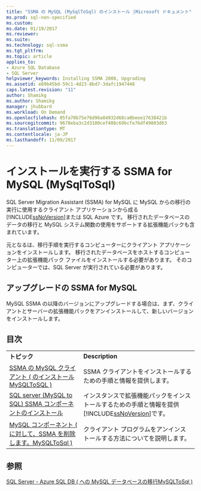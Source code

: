 ```yaml
---
title: "SSMA の MySQL (MySqlToSql) のインストール |Microsoft ドキュメント"
ms.prod: sql-non-specified
ms.custom: 
ms.date: 01/19/2017
ms.reviewer: 
ms.suite: 
ms.technology: sql-ssma
ms.tgt_pltfrm: 
ms.topic: article
applies_to:
- Azure SQL Database
- SQL Server
helpviewer_keywords: Installing SSMA 2008, Upgrading
ms.assetid: e89b45bd-59c1-4d23-8bd7-3dafc1947448
caps.latest.revision: "11"
author: Shamikg
ms.author: Shamikg
manager: jhubbard
ms.workload: On Demand
ms.openlocfilehash: 05fa70b75e76d96a04932d68ca0beee17638421b
ms.sourcegitcommit: 9678eba3c2d3100cef408c69bcfe76df49803d63
ms.translationtype: MT
ms.contentlocale: ja-JP
ms.lasthandoff: 11/09/2017
---
```

# <a name="installing-ssma-for-mysql-mysqltosql"></a>インストールを実行する SSMA for MySQL (MySqlToSql)
SQL Server Migration Assistant (SSMA) for MySQL に MySQL からの移行の実行に使用するクライアント アプリケーションから成る[!INCLUDE[ssNoVersion](../../includes/ssnoversion_md.md)]または SQL Azure です。 移行されたデータベースのデータの移行と MySQL システム関数の使用をサポートする拡張機能パックも含まれています。  
  
元となるは、移行手順を実行するコンピューターにクライアント アプリケーションをインストールします。 移行されたデータベースをホストするコンピューター上の拡張機能パック ファイルをインストールする必要があります。  そのコンピューターでは、SQL Server が実行されている必要があります。  
  
## <a name="upgrading-ssma-for-mysql"></a>アップグレードの SSMA for MySQL  
MySQL SSMA の以降のバージョンにアップグレードする場合は、まず、クライアントとサーバーの拡張機能パックをアンインストールして、新しいバージョンをインストールします。  
  
## <a name="contents"></a>目次  
  
|||  
|-|-|  
|**トピック**|**Description**|  
|[SSMA の MySQL クライアント &#40; のインストールMySQLToSQL &#41;](../../ssma/mysql/installing-ssma-for-mysql-client-mysqltosql.md)|SSMA クライアントをインストールするための手順と情報を提供します。|  
|[SQL server (MySQL to SQL) SSMA コンポーネントのインストール](http://msdn.microsoft.com/en-us/6772d0c5-258f-4d7b-afb0-b5f810e71af1)|インスタンスで拡張機能パックをインストールするための手順と情報を提供[!INCLUDE[ssNoVersion](../../includes/ssnoversion_md.md)]です。|  
|[MySQL コンポーネント &#40; に対して、SSMA を削除します。MySQLToSql &#41;](../../ssma/mysql/removing-the-ssma-for-mysql-components-mysqltosql.md)|クライアント プログラムをアンインストールする方法についてを説明します。|  
  
## <a name="see-also"></a>参照  
[SQL Server - Azure SQL DB &#40; への MySQL データベースの移行MySQLToSql &#41;](../../ssma/mysql/migrating-mysql-databases-to-sql-server-azure-sql-db-mysqltosql.md)  
  
